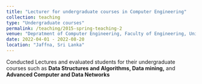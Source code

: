 ```yaml
---
title: "Lecturer for undergraduate courses in Computer Engineering"
collection: teaching
type: "Undergraduate courses"
permalink: /teaching/2015-spring-teaching-2
venue: "Depratment of Computer Engineering, Faculty of Engineering, University of Jaffna, Sri Lanka."
date: 2022-04-01 - 2022-08-20
location: "Jaffna, Sri Lanka"
---
```


Conducted Lectures and evaluated students for their undergraduate courses such as **Data Structures and Algorithms, Data mining,** and **Advanced Computer and Data Networks** 
